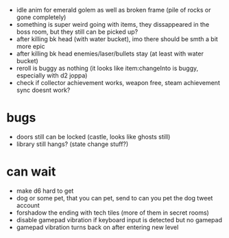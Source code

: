 * idle anim for emerald golem as well as broken frame (pile of rocks or gone completely)
* something is super weird going with items, they dissappeared in the boss room, but they still can be picked up?
* after killing bk head (with water bucket), imo there should be smth a bit more epic
* after killing bk head enemies/laser/bullets stay (at least with water bucket)
* reroll is buggy as nothing (it looks like item:changeInto is buggy, especially with d2 joppa)
* check if collector achievement works, weapon free, steam achievement sync doesnt work?

# bugs

* doors still can be locked (castle, looks like ghosts still)
* library still hangs? (state change stuff?)

# can wait
 * make d6 hard to get
 * dog or some pet, that you can pet, send to can you pet the dog tweet account
 * forshadow the ending with tech tiles (more of them in secret rooms)
 * disable gamepad vibration if keyboard input is detected but no gamepad
 * gamepad vibration turns back on after entering new level
